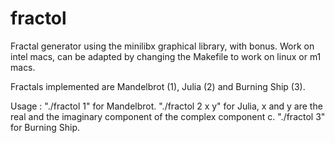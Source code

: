 # fractol
Fractal generator using the minilibx graphical library, with bonus. Work on intel macs, can be adapted by changing the Makefile to work on linux or m1 macs. 

Fractals implemented are Mandelbrot (1), Julia (2) and Burning Ship (3). 

Usage : "./fractol 1" for Mandelbrot.
        "./fractol 2 x y" for Julia, x and y are the real and the imaginary component of the complex component c.
        "./fractol 3" for Burning Ship.
